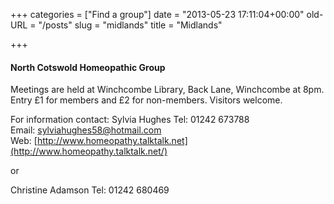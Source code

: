 +++
categories = ["Find a group"]
date = "2013-05-23 17:11:04+00:00"
old-URL = "/posts"
slug = "midlands"
title = "Midlands"

+++

#### North Cotswold Homeopathic Group

Meetings are held at Winchcombe Library, Back Lane, Winchcombe at 8pm. Entry £1 for members and £2 for non-members. Visitors welcome.

For information contact:
Sylvia Hughes
Tel: 01242 673788
Email: [sylviahughes58@hotmail.com](mailto:sylviahughes58@hotmail.com)
Web: [http://www.homeopathy.talktalk.net](http://www.homeopathy.talktalk.net/)

or

Christine Adamson
Tel: 01242 680469

